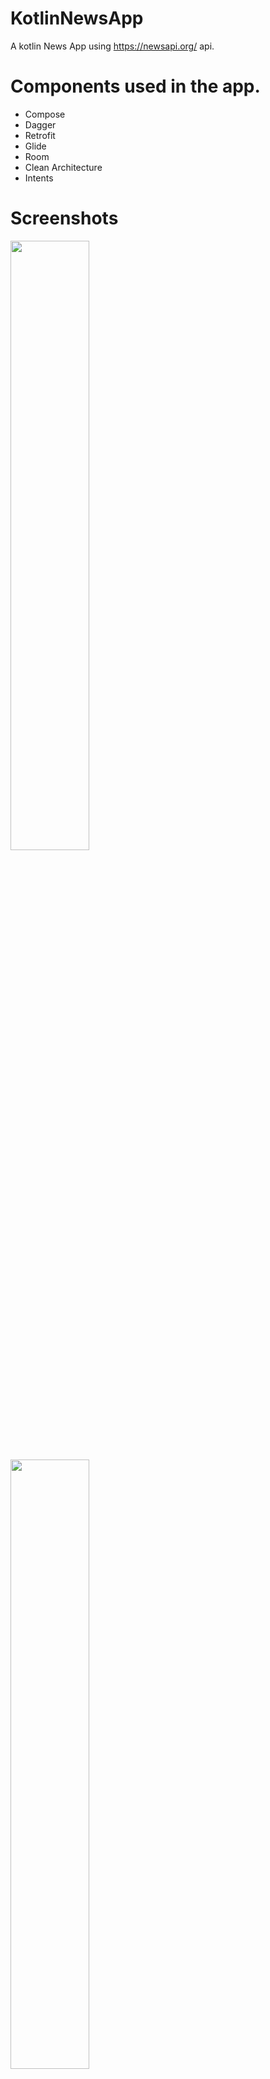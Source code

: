 # KotlinNewsApp

A kotlin News App using https://newsapi.org/ api.

# Components used in the app.

- Compose
- Dagger
- Retrofit
- Glide
- Room
- Clean Architecture
- Intents
  
# Screenshots
<img src="https://github.com/yigtkaya/KotlinNewsApp/assets/68725704/2d851da8-1086-4340-bbf6-07eef4ded4cd" width=50% height=50%>
<img src="https://github.com/yigtkaya/KotlinNewsApp/assets/68725704/ab3eadf9-5884-4d6a-8b4a-155823d983f6" width=50% height=50%>
<img src="https://github.com/yigtkaya/KotlinNewsApp/assets/68725704/fb5439b9-f25b-4485-94c3-892aba15fe9f" width=50% height=50%>








